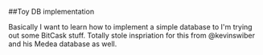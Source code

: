 ##Toy DB implementation

Basically I want to learn how to implement a simple database to I'm trying out some BitCask stuff. Totally stole inspriation for this from @kevinswiber and his Medea database as well.
